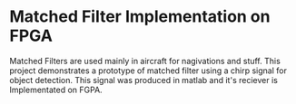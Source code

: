 
# Matched Filter Implementation on FPGA

Matched Filters are used mainly in aircraft for nagivations and stuff. This project demonstrates a prototype of matched filter using a chirp signal for object detection. This signal was produced in matlab and it's reciever is Implementated on FGPA.

